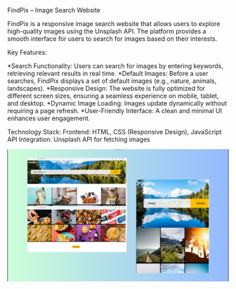 FindPix – Image Search Website

FindPix is a responsive image search website that allows users to explore high-quality images using the Unsplash API. The platform provides a smooth interface for users to search for images based on their interests.

Key Features:

*Search Functionality: Users can search for images by entering keywords, retrieving relevant results in real time.
*Default Images: Before a user searches, FindPix displays a set of default images (e.g., nature, animals, landscapes).
*Responsive Design: The website is fully optimized for different screen sizes, ensuring a seamless experience on mobile, tablet, and desktop.
*Dynamic Image Loading: Images update dynamically without requiring a page refresh.
*User-Friendly Interface: A clean and minimal UI enhances user engagement.

Technology Stack:
Frontend: HTML, CSS (Responsive Design), JavaScript
API Integration: Unsplash API for fetching images

![image_alt](https://github.com/shaik-suhel1211/FindPix/blob/09d0cbb5553ffbacb122003c3f115041c21dca02/website_prev.png)
